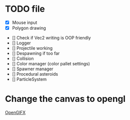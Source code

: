 # TODO file

- [x] Mouse input
- [x] Polygon drawing
- [] Check if Vec2 writing is OOP friendly
- [] Logger
- [] Projectile working
- [] Despawning if too far
- [] Collision
- [] Color manager (color pallet settings)
- [] Spawner manager
- [] Procedural asteroids
- [] ParticleSystem

# Change the canvas to opengl

[OpenGlFX](https://github.com/husker-dev/openglfx)
